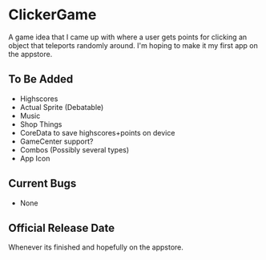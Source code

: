 # ClickerGame
A game idea that I came up with where a user gets points for clicking an object that teleports randomly around. I'm hoping to make it my first app on the appstore.
## To Be Added
- Highscores
- Actual Sprite (Debatable)
- Music
- Shop Things
- CoreData to save highscores+points on device
- GameCenter support?
- Combos (Possibly several types)
- App Icon
## Current Bugs
- None
## Official Release Date
Whenever its finished and hopefully on the appstore.
